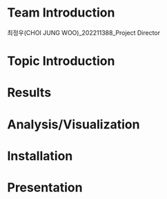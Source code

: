 
# Team Introduction
최정우(CHOI JUNG WOO)_202211388_Project Director

# Topic Introduction


# Results


# Analysis/Visualization


# Installation


# Presentation
